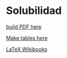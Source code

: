 # Solubilidad

[build PDF here](https://www.sharelatex.com/github/repos/eskalvarado/Solubilidad)

[Make tables here](http://www.tablesgenerator.com/)

[LaTeX Wikibooks](https://en.wikibooks.org/wiki/LaTeX)
